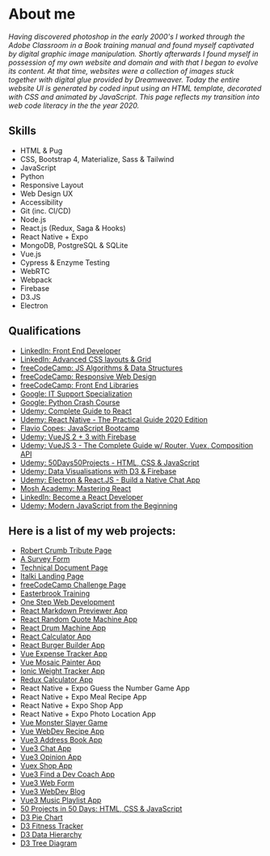 # About me

*Having discovered photoshop in the early 2000's I worked through the Adobe Classroom in a Book training manual and found myself captivated by digital graphic image manipulation. Shortly afterwards I found myself in possession of my own website and domain and with that I began to evolve its content. At that time, websites were a collection of images stuck together with digital glue provided by Dreamweaver. Today the entire website UI is generated by coded input using an HTML template, decorated with CSS and animated by JavaScript. This page reflects my transition into web code literacy in the the year 2020.*

## Skills
- HTML & Pug
- CSS, Bootstrap 4, Materialize, Sass & Tailwind
- JavaScript
- Python
- Responsive Layout
- Web Design UX
- Accessibility
- Git (inc. CI/CD)
- Node.js
- React.js (Redux, Saga & Hooks)
- React Native + Expo
- MongoDB, PostgreSQL & SQLite
- Vue.js
- Cypress & Enzyme Testing
- WebRTC
- Webpack
- Firebase
- D3.JS
- Electron

## Qualifications
 - [LinkedIn: Front End Developer](https://user-images.githubusercontent.com/59874288/98725767-dd031c80-2395-11eb-8e37-26cd38c809d6.png)
 - [LinkedIn: Advanced CSS layouts & Grid](https://user-images.githubusercontent.com/59874288/98726049-4125e080-2396-11eb-92e3-74ab30345352.png)
 - [freeCodeCamp: JS Algorithms & Data Structures](https://www.freecodecamp.org/certification/fcc37ed5d52-0362-42c4-a9a0-fadf438edd30/javascript-algorithms-and-data-structures)
 - [freeCodeCamp: Responsive Web Design](https://www.freecodecamp.org/certification/fcc37ed5d52-0362-42c4-a9a0-fadf438edd30/responsive-web-design)
 - [freeCodeCamp: Front End Libraries](https://www.freecodecamp.org/certification/fcc37ed5d52-0362-42c4-a9a0-fadf438edd30/front-end-libraries)
 - [Google: IT Support Specialization](https://www.youracclaim.com/badges/62085c98-af57-4278-b0b4-6586cf42ff0d/linked_in_profile)
 - [Google: Python Crash Course](https://www.coursera.org/account/accomplishments/certificate/VN3EKPL25CN7)
 - [Udemy: Complete Guide to React](https://udemy-certificate.s3.amazonaws.com/pdf/UC-8a31bb56-f477-4fe6-bb31-6677a84652ed.pdf)
 - [Udemy: React Native - The Practical Guide 2020 Edition](https://udemy-certificate.s3.amazonaws.com/pdf/UC-d68570d4-3b56-43c3-97d0-71d8524b56d6.pdf)
 - [Flavio Copes: JavaScript Bootcamp](https://user-images.githubusercontent.com/59874288/98723328-81835f80-2392-11eb-9ec4-70d1aa7de13d.png)
 - [Udemy: VueJS 2 + 3 with Firebase](https://udemy-certificate.s3.amazonaws.com/pdf/UC-00c3fdd8-f902-4b5c-adea-05075390bd1c.pdf)
 - [Udemy: VueJS 3 - The Complete Guide w/ Router, Vuex, Composition API](https://udemy-certificate.s3.amazonaws.com/pdf/UC-15c9b0f6-ac26-45ef-b675-ae03a817d3d7.pdf)
 - [Udemy: 50Days50Projects - HTML, CSS & JavaScript](https://udemy-certificate.s3.amazonaws.com/pdf/UC-387b936b-faab-4d50-a69d-b127f096ef8f.pdf)
 - [Udemy: Data Visualisations with D3 & Firebase](https://udemy-certificate.s3.amazonaws.com/pdf/UC-15c36571-5907-461d-b229-cc62978f1246.pdf)
 - [Udemy: Electron & React.JS - Build a Native Chat App](https://udemy-certificate.s3.amazonaws.com/pdf/UC-1cac8c0f-ff62-492b-8e65-010a38d13d88.pdf)
 - [Mosh Academy: Mastering React](https://user-images.githubusercontent.com/59874288/105337528-d0434600-5bda-11eb-82e7-f84ab0a2717f.png)
 - [LinkedIn: Become a React Developer](https://user-images.githubusercontent.com/59874288/106370034-dc57a200-6356-11eb-8a9b-74ca27006112.png)
 - [Udemy: Modern JavaScript from the Beginning](https://udemy-certificate.s3.amazonaws.com/pdf/UC-cf1ebbc4-af39-4839-817c-5a86326e326c.pdf)
 
## Here is a list of my web projects:
- [Robert Crumb Tribute Page](https://crumb.vercel.app/)
- [A Survey Form](https://fcc-survey-three.vercel.app/)
- [Technical Document Page](https://fcc-technical-doc-theta.vercel.app/)
- [Italki Landing Page](https://product-landing-page-murex.vercel.app/)
- [freeCodeCamp Challenge Page](https://fcc-challenge-page.vercel.app/)
- [Easterbrook Training](http://www.easterbrook.at/)
- [One Step Web Development](https://web-dev-js.vercel.app/)
- [React Markdown Previewer App](https://codepen.io/PeterEasterbrook/pen/PoZbgmj)
- [React Random Quote Machine App](https://quote-machine-nine.vercel.app/)
- [React Drum Machine App](https://drum-machine-alpha.vercel.app/)
- [React Calculator App](https://react-calc-six.vercel.app/)
- [React Burger Builder App](https://react-my-burger-5d9a7.web.app/)
- [Vue Expense Tracker App](https://vue-bill-tracker.vercel.app/)
- [Vue Mosaic Painter App](https://vue-mosaic.vercel.app/)
- [Ionic Weight Tracker App](https://ionicweight.vercel.app/home)
- [Redux Calculator App](https://udemy-react-assignment-12.vercel.app/)
- React Native + Expo Guess the Number Game App
- React Native + Expo Meal Recipe App
- React Native + Expo Shop App
- React Native + Expo Photo Location App
- [Vue Monster Slayer Game](https://vue-monster-game-chi.vercel.app/)
- [Vue WebDev Recipe App](https://webdev-smoothies.web.app/#/)
- [Vue3 Address Book App](https://person-data-app.vercel.app/)
- [Vue3 Chat App](https://vue-chat-dbb88.web.app/)
- [Vue3 Opinion App](https://vue-http-demo-56236.firebaseapp.com/)
- [Vuex Shop App](https://vue-vuex.vercel.app)
- [Vue3 Find a Dev Coach App](https://vue-find-a-coach-app.web.app/coaches)
- [Vue3 Web Form](https://web-form-plum.vercel.app/)
- [Vue3 WebDev Blog](https://vue-firebase-webdev-blog.firebaseapp.com/)
- [Vue3 Music Playlist App](https://vue-webdev-music.firebaseapp.com/)
- [50 Projects in 50 Days: HTML, CSS & JavaScript](https://peter-easterbrook.github.io/50Projects50Days)
- [D3 Pie Chart](https://d3-pie-chart.vercel.app/)
- [D3 Fitness Tracker](https://d3-webdev-fitness.vercel.app/)
- [D3 Data Hierarchy](https://d3-data-heirarchy.vercel.app/)
- [D3 Tree Diagram](https://d3-tree-diagram.vercel.app/)



